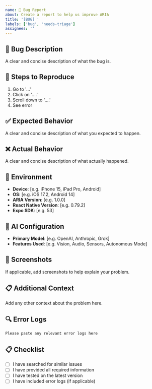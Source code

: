 ```yaml
---
name: 🐛 Bug Report
about: Create a report to help us improve ARIA
title: '[BUG] '
labels: ['bug', 'needs-triage']
assignees: ''
---
```


## 🐛 Bug Description
A clear and concise description of what the bug is.

## 🔄 Steps to Reproduce
1. Go to '...'
2. Click on '....'
3. Scroll down to '....'
4. See error

## ✅ Expected Behavior
A clear and concise description of what you expected to happen.

## ❌ Actual Behavior
A clear and concise description of what actually happened.

## 📱 Environment
- **Device**: [e.g. iPhone 15, iPad Pro, Android]
- **OS**: [e.g. iOS 17.2, Android 14]
- **ARIA Version**: [e.g. 1.0.0]
- **React Native Version**: [e.g. 0.79.2]
- **Expo SDK**: [e.g. 53]

## 🧠 AI Configuration
- **Primary Model**: [e.g. OpenAI, Anthropic, Grok]
- **Features Used**: [e.g. Vision, Audio, Sensors, Autonomous Mode]

## 📸 Screenshots
If applicable, add screenshots to help explain your problem.

## 📋 Additional Context
Add any other context about the problem here.

## 🔍 Error Logs
```
Please paste any relevant error logs here
```

## 📋 Checklist
- [ ] I have searched for similar issues
- [ ] I have provided all required information
- [ ] I have tested on the latest version
- [ ] I have included error logs (if applicable)